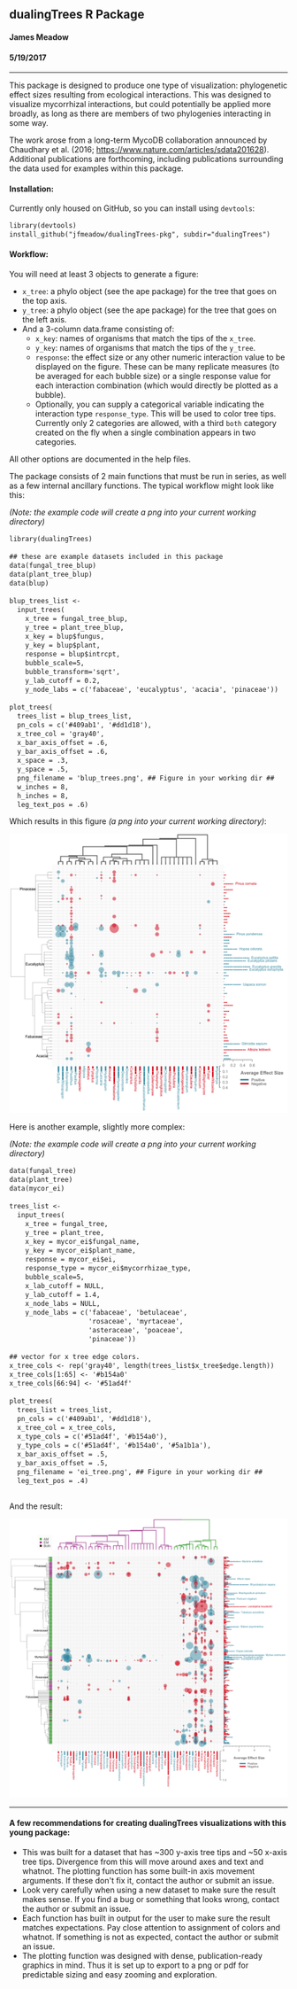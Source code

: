 ## dualingTrees R Package

#### James Meadow

#### 5/19/2017


-----------

This package is designed to produce one type of visualization: phylogenetic effect sizes resulting from ecological interactions. This was designed to visualize mycorrhizal interactions, but could potentially be applied more broadly, as long as there are members of two phylogenies interacting in some way. 

The work arose from a long-term MycoDB collaboration announced by Chaudhary et al. (2016; https://www.nature.com/articles/sdata201628). Additional publications are forthcoming, including publications surrounding the data used for examples within this package. 


#### Installation: 

Currently only housed on GitHub, so you can install using `devtools`: 

```
library(devtools)
install_github("jfmeadow/dualingTrees-pkg", subdir="dualingTrees")
```

#### Workflow: 

You will need at least 3 objects to generate a figure: 

* `x_tree`: a phylo object (see the ape package) for the tree that goes on the top axis. 
* `y_tree`: a phylo object (see the ape package) for the tree that goes on the left axis. 
* And a 3-column data.frame consisting of: 
  * `x_key`: names of organisms that match the tips of the `x_tree`. 
  * `y_key`: names of organisms that match the tips of the `y_tree`. 
  * `response`: the effect size or any other numeric interaction value to be displayed on the figure. These can be many replicate measures (to be averaged for each bubble size) or a single response value for each interaction combination (which would directly be plotted as a bubble). 
  * Optionally, you can supply a categorical variable indicating the interaction type `response_type`. This will be used to color tree tips. Currently only 2 categories are allowed, with a third `both` category created on the fly when a single combination appears in two categories. 
  
All other options are documented in the help files. 



The package consists of 2 main functions that must be run in series, as well as a few internal ancillary functions. The typical workflow might look like this: 

*(Note: the example code will create a png into your current working directory)*


```
library(dualingTrees)

## these are example datasets included in this package
data(fungal_tree_blup)
data(plant_tree_blup)
data(blup)

blup_trees_list <- 
  input_trees(
    x_tree = fungal_tree_blup,
    y_tree = plant_tree_blup,
    x_key = blup$fungus,
    y_key = blup$plant,
    response = blup$intrcpt,
    bubble_scale=5, 
    bubble_transform='sqrt', 
    y_lab_cutoff = 0.2,
    y_node_labs = c('fabaceae', 'eucalyptus', 'acacia', 'pinaceae'))
    
plot_trees(
  trees_list = blup_trees_list,
  pn_cols = c('#409ab1', '#dd1d18'),
  x_tree_col = 'gray40',
  x_bar_axis_offset = .6, 
  y_bar_axis_offset = .6, 
  x_space = .3, 
  y_space = .5, 
  png_filename = 'blup_trees.png', ## Figure in your working dir ##
  w_inches = 8, 
  h_inches = 8, 
  leg_text_pos = .6)

```

Which results in this figure *(a png into your current working directory)*: 

![](examples/blup_trees.png)


Here is another example, slightly more complex: 

*(Note: the example code will create a png into your current working directory)*


```
data(fungal_tree)
data(plant_tree)
data(mycor_ei)

trees_list <- 
  input_trees(
    x_tree = fungal_tree,
    y_tree = plant_tree,
    x_key = mycor_ei$fungal_name,
    y_key = mycor_ei$plant_name,
    response = mycor_ei$ei,
    response_type = mycor_ei$mycorrhizae_type,
    bubble_scale=5, 
    x_lab_cutoff = NULL,
    y_lab_cutoff = 1.4,
    x_node_labs = NULL,   
    y_node_labs = c('fabaceae', 'betulaceae', 
                    'rosaceae', 'myrtaceae', 
                    'asteraceae', 'poaceae', 
                    'pinaceae'))
    
## vector for x tree edge colors.
x_tree_cols <- rep('gray40', length(trees_list$x_tree$edge.length))
x_tree_cols[1:65] <- '#b154a0'
x_tree_cols[66:94] <- '#51ad4f'

plot_trees(
  trees_list = trees_list,
  pn_cols = c('#409ab1', '#dd1d18'),
  x_tree_col = x_tree_cols,
  x_type_cols = c('#51ad4f', '#b154a0'),
  y_type_cols = c('#51ad4f', '#b154a0', '#5a1b1a'),
  x_bar_axis_offset = .5, 
  y_bar_axis_offset = .5, 
  png_filename = 'ei_tree.png', ## Figure in your working dir ##
  leg_text_pos = .4)
  
```

And the result: 

![](examples/ei_tree.png)


------------


#### A few recommendations for creating dualingTrees visualizations with this young package: 

* This was built for a dataset that has ~300 y-axis tree tips and ~50 x-axis tree tips. 
  Divergence from this will move around axes and text and whatnot. 
  The plotting function has some built-in axis movement arguments. 
  If these don't fix it, contact the author or submit an issue. 
* Look very carefully when using a new dataset to make sure the result makes sense. 
  If you find a bug or something that looks wrong, contact the author or submit an issue. 
* Each function has built in output for the user to make sure the result matches expectations. 
  Pay close attention to assignment of colors and whatnot. 
  If something is not as expected, contact the author or submit an issue. 
* The plotting function was designed with dense, publication-ready graphics in mind. Thus it is set up to export to a png or pdf for predictable sizing and easy zooming and exploration. 








